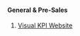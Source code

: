 #### General & Pre-Sales

1. [Visual KPI Website](http://betadocs.transpara.com/knowledge-base/visual-kpi-website/)

